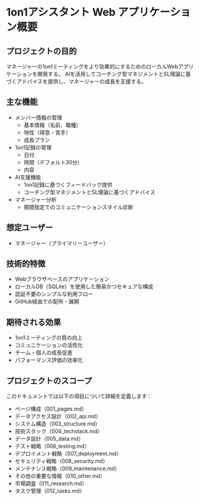 # 1on1アシスタント Web アプリケーション概要

## プロジェクトの目的
マネージャーの1on1ミーティングをより効果的にするためのローカルWebアプリケーションを開発する。
AIを活用してコーチング型マネジメントとSL理論に基づくアドバイスを提供し、マネージャーの成長を支援する。

## 主な機能
- メンバー情報の管理
  - 基本情報（名前、職種）
  - 特性（得意・苦手）
  - 成長プラン
- 1on1記録の管理
  - 日付
  - 時間（デフォルト30分）
  - 内容
- AI支援機能
  - 1on1記録に基づくフィードバック提供
  - コーチング型マネジメントとSL理論に基づくアドバイス
- マネージャー分析
  - 期間指定でのコミュニケーションスタイル診断

## 想定ユーザー
- マネージャー（プライマリーユーザー）

## 技術的特徴
- Webブラウザベースのアプリケーション
- ローカルDB（SQLite）を使用した簡易かつセキュアな構成
- 認証不要のシンプルな利用フロー
- GitHub経由での配布・展開

## 期待される効果
- 1on1ミーティングの質の向上
- コミュニケーションの活性化
- チーム・個人の成長促進
- パフォーマンス評価の効率化

## プロジェクトのスコープ
このドキュメントでは以下の項目について詳細を定義します：
- ページ構成（001_pages.md）
- データアクセス設計（002_api.md）
- システム構造（003_structure.md）
- 技術スタック（004_techstack.md）
- データ設計（005_data.md）
- テスト戦略（006_testing.md）
- デプロイメント戦略（007_deployment.md）
- セキュリティ戦略（008_security.md）
- メンテナンス戦略（009_maintenance.md）
- その他の重要な情報（010_other.md）
- 市場調査（011_research.md）
- タスク管理（012_tasks.md） 